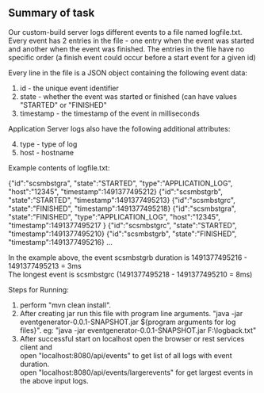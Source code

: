 Summary of task
----------------------------------------
Our custom-build server logs different events to a file named logfile.txt. Every event has 2 entries in the file - one
entry when the event was started and another when the event was finished. The entries in the file have no specific
order (a finish event could occur before a start event for a given id)

Every line in the file is a JSON object containing the following event data:

1. id - the unique event identifier
2. state - whether the event was started or finished (can have values "STARTED" or "FINISHED"
3. timestamp - the timestamp of the event in milliseconds

Application Server logs also have the following additional attributes:

4. type - type of log
5. host - hostname

Example contents of logfile.txt:

{"id":"scsmbstgra", "state":"STARTED", "type":"APPLICATION_LOG", "host":"12345", "timestamp":1491377495212}
{"id":"scsmbstgrb", "state":"STARTED", "timestamp":1491377495213}
{"id":"scsmbstgrc", "state":"FINISHED", "timestamp":1491377495218}
{"id":"scsmbstgra", "state":"FINISHED", "type":"APPLICATION_LOG", "host":"12345", "timestamp":1491377495217
}
{"id":"scsmbstgrc", "state":"STARTED", "timestamp":1491377495210}
{"id":"scsmbstgrb", "state":"FINISHED", "timestamp":1491377495216}
...

In the example above, the event scsmbstgrb duration is 1491377495216 - 1491377495213 = 3ms\
The longest event is scsmbstgrc (1491377495218 - 1491377495210 = 8ms)

Steps for Running:

1. perform "mvn clean install".
2. After creating jar run this file with program line arguments.
             "java -jar eventgenerator-0.0.1-SNAPSHOT.jar ${program arguments for log files}".
             eg: "java -jar eventgenerator-0.0.1-SNAPSHOT.jar F:\\logback.txt"
3. After successful start on localhost open the browser or rest services client and\
          open "localhost:8080/api/events" to get list of all logs with event duration.\
          open "localhost:8080/api/events/largerevents" for get largest events in the above input logs.



